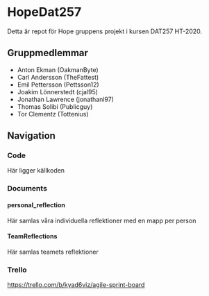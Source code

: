 # HopeDat257
Detta är repot för Hope gruppens projekt i kursen DAT257 HT-2020.

## Gruppmedlemmar
- Anton Ekman (OakmanByte)
- Carl Andersson (TheFattest)
- Emil Pettersson (Pettsson12)
- Joakim Lönnerstedt (cjal95)
- Jonathan Lawrence (jonathanl97)
- Thomas Solibi (Publicguy)
- Tor Clementz (Tottenius)

## Navigation
### Code
Här ligger källkoden
### Documents
#### personal_reflection
Här samlas våra individuella reflektioner med en mapp per person
#### TeamReflections
Här samlas teamets reflektioner

### Trello
https://trello.com/b/kyad6viz/agile-sprint-board
